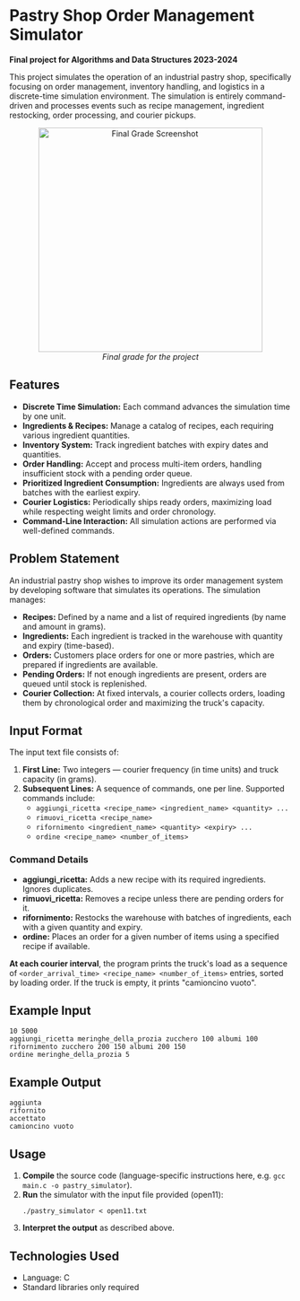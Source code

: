 # Pastry Shop Order Management Simulator

**Final project for Algorithms and Data Structures 2023-2024**

This project simulates the operation of an industrial pastry shop, specifically focusing on order management, inventory handling, and logistics in a discrete-time simulation environment. The simulation is entirely command-driven and processes events such as recipe management, ingredient restocking, order processing, and courier pickups.

<p align="center">
  <img src="img/final grade.png" alt="Final Grade Screenshot" width="400"/>
  <br>
  <em>Final grade for the project</em>
</p>

## Features

- **Discrete Time Simulation:** Each command advances the simulation time by one unit.
- **Ingredients & Recipes:** Manage a catalog of recipes, each requiring various ingredient quantities.
- **Inventory System:** Track ingredient batches with expiry dates and quantities.
- **Order Handling:** Accept and process multi-item orders, handling insufficient stock with a pending order queue.
- **Prioritized Ingredient Consumption:** Ingredients are always used from batches with the earliest expiry.
- **Courier Logistics:** Periodically ships ready orders, maximizing load while respecting weight limits and order chronology.
- **Command-Line Interaction:** All simulation actions are performed via well-defined commands.

## Problem Statement

An industrial pastry shop wishes to improve its order management system by developing software that simulates its operations. The simulation manages:

- **Recipes:** Defined by a name and a list of required ingredients (by name and amount in grams).
- **Ingredients:** Each ingredient is tracked in the warehouse with quantity and expiry (time-based).
- **Orders:** Customers place orders for one or more pastries, which are prepared if ingredients are available.
- **Pending Orders:** If not enough ingredients are present, orders are queued until stock is replenished.
- **Courier Collection:** At fixed intervals, a courier collects orders, loading them by chronological order and maximizing the truck's capacity.

## Input Format

The input text file consists of:

1. **First Line:** Two integers — courier frequency (in time units) and truck capacity (in grams).
2. **Subsequent Lines:** A sequence of commands, one per line. Supported commands include:
   - `aggiungi_ricetta <recipe_name> <ingredient_name> <quantity> ...`
   - `rimuovi_ricetta <recipe_name>`
   - `rifornimento <ingredient_name> <quantity> <expiry> ...`
   - `ordine <recipe_name> <number_of_items>`



### Command Details

- **aggiungi_ricetta:** Adds a new recipe with its required ingredients. Ignores duplicates.
- **rimuovi_ricetta:** Removes a recipe unless there are pending orders for it.
- **rifornimento:** Restocks the warehouse with batches of ingredients, each with a given quantity and expiry.
- **ordine:** Places an order for a given number of items using a specified recipe if available.

**At each courier interval**, the program prints the truck's load as a sequence of `<order_arrival_time> <recipe_name> <number_of_items>` entries, sorted by loading order. If the truck is empty, it prints "camioncino vuoto".

## Example Input

```
10 5000
aggiungi_ricetta meringhe_della_prozia zucchero 100 albumi 100
rifornimento zucchero 200 150 albumi 200 150
ordine meringhe_della_prozia 5
```

## Example Output

```
aggiunta
rifornito
accettato
camioncino vuoto
```

## Usage

1. **Compile** the source code (language-specific instructions here, e.g. `gcc main.c -o pastry_simulator`).
2. **Run** the simulator with the input file provided (open11):
   ```
   ./pastry_simulator < open11.txt
   ```
3. **Interpret the output** as described above.

## Technologies Used

- Language: C
- Standard libraries only required

